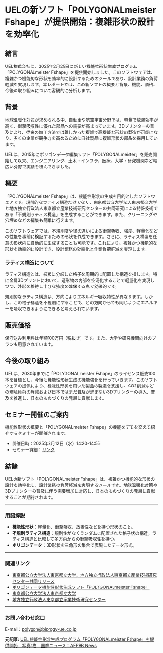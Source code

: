 # UELの新ソフト「POLYGONALmeister Fshape」が提供開始：複雑形状の設計を効率化

## 緒言

UEL株式会社は、2025年2月25日に新しい機能性形状生成プログラム「POLYGONALmeister Fshape」を提供開始しました。このソフトウェアは、複雑かつ機能的な形状を効率的に設計するためのツールであり、設計業務の負荷軽減を実現します。本レポートでは、この新ソフトの概要と背景、機能、価格、今後の取り組みについて客観的に分析します。

## 背景

地球温暖化対策が求められる中、自動車や航空宇宙分野では、軽量で放熱効率が高く、衝撃吸収性に優れた部品への需要が高まっています。3Dプリンターの普及により、従来の加工方法では難しかった複雑で高機能な形状の製造が可能になり、多くの企業が競争力を高めるために自社製品に複雑形状の部品を採用しています。

UELは、2015年にポリゴンデータ編集ソフト「POLYGONALmeister」を販売開始して以来、エンジニアリング、土木・インフラ、医療、大学・研究機関など幅広い分野で実績を積んできました。

## 概要

「POLYGONALmeister Fshape」は、機能性形状の生成を目的としたソフトウェアです。規則的なラティス構造だけでなく、東京都公立大学法人東京都立大学と地方独立行政法人東京都立産業技術研究センターの共同研究による特許技術である「不規則ラティス構造」を生成することができます。また、クリーニングや穴埋めなどの編集も簡単に行えます。

このソフトウェアでは、不規則度や径の違いによる衝撃吸収、強度、軽量化などの性能を事前に検証するための形状を作成できます。さらに、ラティス構造を任意の形状内に自動的に生成することも可能です。これにより、複雑かつ機能的な形状を効率的に設計でき、設計業務の効率化と作業負荷軽減を実現します。

### ラティス構造について

ラティス構造とは、枝状に分岐した格子を周期的に配置した構造を指します。特に金属3Dプリントにおいて、造形物の内部を空洞化することで軽量化を実現しつつ、外形を維持し十分な強度を確保する点で効果的です。

規則的なラティス構造は、方向によりエネルギー吸収特性が異なります。しかし、この格子構造を不規則にすることで、どの方向からでも同じようにエネルギーを吸収できるようにできると考えられています。

## 販売価格

保守込み利用料は年額100万円（税抜き）です。また、大学や研究機関向けのプランも用意されています。

## 今後の取り組み

UELは、2030年までに「POLYGONALmeister Fshape」のライセンス販売100本を目標とし、今後も機能性形状生成の機能強化を行っていきます。このソフトウェアの提供により、機能性形状を用いた製品の製造を支援し、CO2削減などの環境負荷の軽減および日本ではまだ普及が進まない3Dプリンターの導入、普及を推進し、日本のものづくりの発展に貢献します。

## セミナー開催のご案内

機能性形状の概要と「POLYGONALmeister Fshape」の機能をデモを交えて紹介するセミナーが開催されます。

- 開催日時：2025年3月12日（水）14:20-14:55
- セミナー詳細：[リンク](https://www.biprogy-uel.co.jp/event/250312.html)

## 結論

UELの新ソフト「POLYGONALmeister Fshape」は、複雑かつ機能的な形状の設計を効率化し、設計業務の負荷軽減を実現するツールです。地球温暖化対策や3Dプリンターの普及に伴う需要増加に対応し、日本のものづくりの発展に貢献することが期待されます。

---

### 用語解説

- **機能性形状**：軽量化、衝撃吸収、放熱性などを持つ形状のこと。
- **不規則ラティス構造**：規則性がなくランダムに配置された格子状の構造。ラティス構造と比較して多方向からの衝撃吸収性を持つ。
- **ポリゴンデータ**：3D形状を三角形の集合で表現したデータ形式。

---

### 関連リンク

- [東京都公立大学法人東京都立大学、地方独立行政法人東京都立産業技術研究センター共同リリース](https://www.iri-tokyo.jp/news/press-2025-02-25)
- [ポリゴンデータ機能性形状生成ソフト「POLYGONALmeister Fshape」](https://www.biprogy-uel.co.jp/polygon/)
- [東京都公立大学法人東京都立大学](https://www.tmu.ac.jp/)
- [地方独立行政法人東京都立産業技術研究センター](https://www.iri-tokyo.jp/)

---

### お問い合わせ窓口

E-mail：polygon@biprogy-uel.co.jp

**元記事:** [UEL 機能性形状生成プログラム「POLYGONALmeister Fshape」を提供開始　写真1枚　国際ニュース：AFPBB News](https://www.afpbb.com/articles/-/3564534)